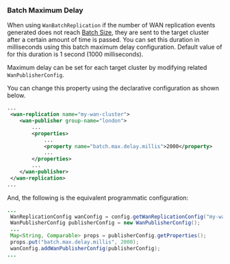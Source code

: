 
### Batch Maximum Delay

When using `WanBatchReplication` if the number of WAN replication events generated does not reach [Batch Size](#batch-size),
they are sent to the target cluster after a certain amount of time is passed. You can set this duration in milliseconds using this batch maximum delay configuration. Default value of for this duration is 1 second (1000 milliseconds).

Maximum delay can be set for each target cluster by modifying related `WanPublisherConfig`.

You can change this property using the declarative configuration as shown below.

```xml
...
 <wan-replication name="my-wan-cluster">
    <wan-publisher group-name="london">
        ...
        <properties>
            ...
            <property name="batch.max.delay.millis">2000</property>
            ... 
        </properties>
        ...
    </wan-publisher>
 </wan-replication>
...
```

And, the following is the equivalent programmatic configuration:

```java
...
 WanReplicationConfig wanConfig = config.getWanReplicationConfig("my-wan-cluster");
 WanPublisherConfig publisherConfig = new WanPublisherConfig();
 ...
 Map<String, Comparable> props = publisherConfig.getProperties();
 props.put("batch.max.delay.millis", 2000);
 wanConfig.addWanPublisherConfig(publisherConfig);
...
``` 

